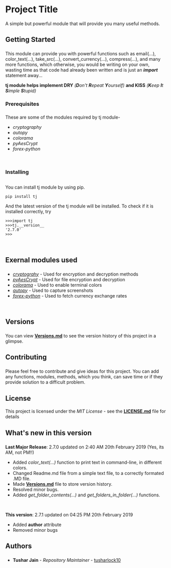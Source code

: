 # Project Title

A simple but powerful module that will provide you many useful methods.<br/>



## **Getting Started** <h3>
This module can provide you with powerful functions such as email(...), color_text(...),
take_src(...), convert_currency(...), compress(...), and many more functions, which otherwise,
you would be writing on your own, wasting time as that code had already been
written and is just an **_import_** statement away...

**tj module helps implement
DRY** _(**D**on't **R**epeat **Y**ourself)_
**and KISS** _(**K**eep **I**t **S**imple **S**tupid)_<br/>


### **Prerequisites**<h3>
These are some of the modules required by tj module-

* *cryptography*
* *autopy*
* *colorama*
* *pyAesCrypt*
* *forex-python*
<br/>


### **Installing**<h2>
You can install tj module by using pip.

```
pip install tj
```
And the latest version of the tj module will be installed.
To check if it is installed correctly, try
```
>>>import tj
>>>tj.__version__
'2.7.0'
>>>
```
<br/>


## **Exernal modules used**<h3>
* *[cryptograhy](https://pypi.org/project/cryptography/)* - Used for encryption and decryption methods
* *[pyAesCrypt](https://pypi.org/project/pyAesCrypt/)* - Used for file encryption and decryption
* *[colorama](https://pypi.org/project/colorama/)* - Used to enable terminal colors
* *[autopy](https://pypi.org/project/autopy/)* - Used to capture screenshots
* *[forex-python](https://pypi.org/project/forex-python/)* - Used to fetch currency exchange rates
<br/>

## **Versions**<h3>
You can view **[Versions.md](Versions.md)** to see the version history of this project
in a glimpse.<br/>


## **Contributing**<h3>
Please feel free to contribute and give ideas for this project. You can add any
functions, modules, methods, which you think, can save time or if they provide
solution to a difficult problem.<br/>


## **License**<h4>
This project is licensed under the *MIT License* - see the **[LICENSE.md](LICENSE.md)** file for details<br/>


## **What's new in this version**<h3>
**Last Major Release**: 2.7.0 updated on 2:40 AM 20th February 2019 (Yes, its AM, not PM!!)

* Added _color_text(...)_ function to print text in command-line, in different colors.
* Changed Readme.md file from a simple text file, to a correctly formated .MD file.
* Made **[Versions.md](Versions.md)** file to store version history.
* Resolved minor bugs.
* Added _get_folder_contents(...)_ and _get_folders_in_folder(...)_ functions.
<br/>

**This version**: 2.7.1 updated on 04:25 PM 20th February 2019

* Added __author__ attribute
* Removed minor bugs


## **Authors**<h3>

* **Tushar Jain** - *Repository Maintainer* - [tusharlock10](https://github.com/tusharlock10)



